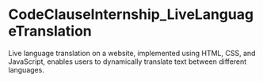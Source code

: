 # CodeClauseInternship_LiveLanguageTranslation
Live language translation on a website, implemented using HTML, CSS, and JavaScript, enables users to dynamically translate text between different languages.
